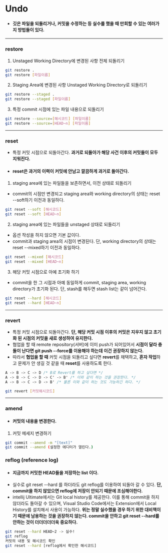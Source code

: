 # Undo
- #### 깃은 파일을 되돌리거나, 커밋을 수정하는 등 실수를 했을 때 만회할 수 있는 여러가지 방법들이 있다.
---

### restore

1. Unstaged Working Directory에 변경된 사항 전체 되돌리기
```bash
git restore .
git restore [파일이름]
```

2. Staging Area에 변경된 사항 Unstaged Working Directory로 되돌리기
```bash
git restore --staged .
git restore --staged [파일이름]
```

3. 특정 commit 시점에 있는 파일 내용으로 되돌리기
```bash
git restore --source=[해시코드] [파일이름]
git restore --source=[HEAD~n] [파일이름]
```

---

### reset
- 특정 커밋 시점으로 되돌아간다. **과거로 되돌아가 해당 사건 이후의 커밋들이 모두 지워진다.**
- #### reset은 과거의 이력이 커밋에 안남고 깔끔하게 과거로 돌아간다.

1. staging area에 있는 파일들을 보존하면서, 이전 상태로 되돌리기
- commit의 시점만 변경되고 staging area와 working directory의 상태는 reset --soft하기 이전과 동일하다.
```bash
git reset --soft [해시코드]
git reset --soft [HEAD~n]
```

2. staging area에 있는 파일들을 unstaged 상태로 되돌리기
- 옵션 작성을 하지 않으면 기본 값이다.
- commit과 staging area의 시점이 변경된다. 단, working directory의 상태는 reset --mixed하기 이전과 동일하다.
```bash
git reset --mixed [해시코드]
git reset --mixed [HEAD~n]
```

3. 해당 커밋 시점으로 아예 초기화 하기
- commit을 한 그 시점과 아예 동일하게 commit, staging area, working directory가 초기화 된다. 단, stash를 해두면 stash list는 같이 넘어간다.
```bash
git reset --hard [해시코드]
git reset --hard [HEAD~n]
```
---
### revert
- 특정 커밋 시점으로 되돌아간다. **단, 해당 커밋 시점 이후의 커밋은 지우지 않고 초기화 된 시점의 커밋을 새로 생성하여 유지한다.**
- 협업을 할 때 remote repository(서버)에 이미 push가 되어있어서 **시점이 달라 충돌이 난다면 git push --force를 이용해야 하는데 이건 권장하지 않는다.**
- 따라서 **협업을 할 때** 커밋 시점을 되돌리고 싶다면 **revert**를 채택하고, **혼자 작업**하고 문제가 안 생길 것 같을 때 **reset**를 사용하도록 한다.
```css
A -> B -> C -> D /* B로 Revert를 하고 싶다면 */
A -> B -> C -> D -> C' -> B' /* 이와 같이 하는 것을 권장한다. */
A -> B -> C -> D -> B' /* 물론 이와 같이 하는 것도 가능하긴 하다. */
```

```bash
git revert [커밋해시코드]
```
---

### amend
- #### 커밋의 내용을 변경한다.

1. 커밋 메세지 변경하기

```bash
git commit --amend -m "[text]"
git commit --amend (설정한 에디터가 열린다.)
```

### reflog (reference log)
- #### 지금까지 커밋한 HEAD들을 저장하는 list 이다.
- 실수로 git reset --hard 를 하더라도 git reflog를 이용하여 되돌아 갈 수 있다. **단, commit을 하지 않았으면 reflog에 저장이 안되기 때문에 조심해야한다.**
- intellij Ultimate에서는 Git local history를 제공한다. 이를 통해 commit을 하지 않더라도 돌아갈 수 있으며, Visual Studio Code에서는 Extension에서 Local History를 설치해서 사용이 가능하다. **위는 정말 실수했을 경우 하기 위한 대비책이기 때문에 남용하는 것을 권장하지 않는다. commit을 안하고 git reset --hard를 안하는 것이 더더더더더욱 중요하다.**

```bash
git reset --hard HEAD~2 -> 실수!
git reflog
커밋의 내용 및 해시코드 확인
git reset --hard [reflog에서 확인한 해시코드]
```
